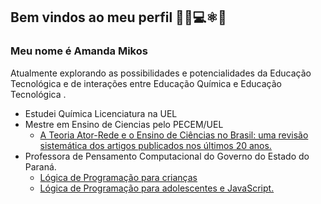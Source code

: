 ## Bem vindos ao meu perfil 👩‍🔬💻⚛️📖

### Meu nome é Amanda Mikos 
Atualmente explorando as possibilidades e potencialidades da Educação Tecnológica e de interações entre Educação Química e Educação Tecnológica . 

- Estudei Química Licenciatura na UEL
- Mestre em Ensino de Ciencias pelo PECEM/UEL
    - [A Teoria Ator-Rede e o Ensino de Ciências no Brasil: uma revisão sistemática dos artigos publicados nos últimos 20 anos.](https://abrir.link/nYWOU)
- Professora de Pensamento Computacional do Governo do Estado do Paraná.
    - [Lógica de Programação para crianças](https://scratch.mit.edu/users/Alucile/)
    - [Lógica de Programação para adolescentes e JavaScript.](https://editor.p5js.org/amanda.dangui/sketches)
           

    
